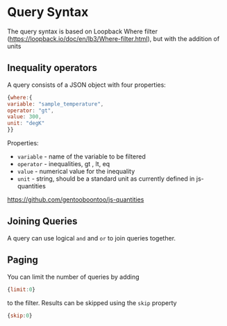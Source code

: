 # Query Syntax

The query syntax is based on Loopback Where filter (https://loopback.io/doc/en/lb3/Where-filter.html), but with the addition of units

## Inequality operators

A query consists of a JSON object with four properties:

```js
{where:{
variable: "sample_temperature",
operator: "gt",
value: 300,
unit: "degK"
}}
```

Properties:

- `variable` - name of the variable to be filtered
- `operator` - inequalities, gt , lt, eq
- `value` - numerical value for the inequality
- `unit` - string, should be a standard unit as currently defined in js-quantities

https://github.com/gentooboontoo/js-quantities

## Joining Queries

A query can use logical `and` and `or` to join queries together.

## Paging

You can limit the number of queries by adding

```js
{limit:0}
```

to the filter.
Results can be skipped using the `skip` property

```js
{skip:0}
```
